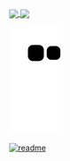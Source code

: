 



<div>
  <a href="https://github.com/artur-debv">
  <img height="180em"   align="center" src="https://github-readme-stats.vercel.app/api?username=artur-debv&show_icons=true&theme=react&include_all_commits=true&count_private=true"/>
  <img height="180em"  align="center" src="https://github-readme-stats.vercel.app/api/top-langs/?username=artur-debv&layout=compact&langs_count=7&theme=react" />




 ![Snake animation](https://github.com/artur-debv/artur-debv/blob/output/github-contribution-grid-snake.svg)
 

 
[![readme](https://github-readme-stats.vercel.app/api/pin/?username=artur-debv&repo=artur-debv&theme=react)](https://github.com/ELLEN2121/ELLEN2121)
